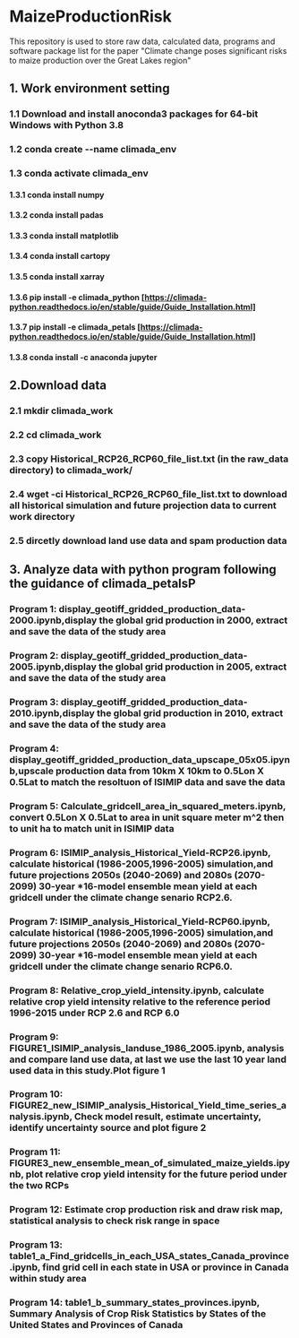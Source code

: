 # MaizeProductionRisk
This repository is used to store raw data, calculated data, programs and software package list for the paper "Climate change poses significant risks to maize production over the Great Lakes region"

## 1. Work environment setting 
### 1.1 Download and install anoconda3 packages for 64-bit Windows with Python 3.8
### 1.2 conda create --name climada_env
### 1.3 conda activate climada_env
#### 1.3.1 conda install numpy
#### 1.3.2 conda install padas
#### 1.3.3 conda install matplotlib
#### 1.3.4 conda install cartopy
#### 1.3.5 conda install xarray
#### 1.3.6 pip install -e climada_python [https://climada-python.readthedocs.io/en/stable/guide/Guide_Installation.html]
#### 1.3.7 pip install -e climada_petals [https://climada-python.readthedocs.io/en/stable/guide/Guide_Installation.html]
#### 1.3.8 conda install -c anaconda jupyter

## 2.Download data
### 2.1 mkdir climada_work
### 2.2 cd climada_work
### 2.3 copy Historical_RCP26_RCP60_file_list.txt (in the raw_data directory) to climada_work/
### 2.4 wget -ci Historical_RCP26_RCP60_file_list.txt to download all historical simulation and future projection data to current work directory
### 2.5 dircetly download land use data and spam production data

## 3. Analyze data with python program following the guidance of climada_petalsP
### Program 1: display_geotiff_gridded_production_data-2000.ipynb,display the global grid production in 2000, extract and save the data of the study area
### Program 2: display_geotiff_gridded_production_data-2005.ipynb,display the global grid production in 2005, extract and save the data of the study area
### Program 3: display_geotiff_gridded_production_data-2010.ipynb,display the global grid production in 2010, extract and save the data of the study area
### Program 4: display_geotiff_gridded_production_data_upscape_05x05.ipynb,upscale production data from 10km X 10km to 0.5Lon X 0.5Lat to match the resoltuon of ISIMIP data and save the data
### Program 5: Calculate_gridcell_area_in_squared_meters.ipynb, convert 0.5Lon X 0.5Lat to area in unit square meter m^2 then to unit ha to match unit in ISIMIP data
### Program 6: ISIMIP_analysis_Historical_Yield-RCP26.ipynb, calculate historical (1986-2005,1996-2005) simulation,and future projections 2050s (2040-2069) and 2080s (2070-2099) 30-year *16-model ensemble mean yield at each gridcell under the climate change senario RCP2.6. 
### Program 7: ISIMIP_analysis_Historical_Yield-RCP60.ipynb, calculate historical (1986-2005,1996-2005) simulation,and future projections 2050s (2040-2069) and 2080s (2070-2099) 30-year *16-model ensemble mean yield at each gridcell under the climate change senario RCP6.0. 
### Program 8: Relative_crop_yield_intensity.ipynb, calculate relative crop yield intensity relative to the reference period 1996-2015 under RCP 2.6 and RCP 6.0
### Program 9: FIGURE1_ISIMIP_analysis_landuse_1986_2005.ipynb, analysis and compare land use data, at last we use the last 10 year land used data in this study.Plot figure 1
### Program 10: FIGURE2_new_ISIMIP_analysis_Historical_Yield_time_series_analysis.ipynb, Check model result, estimate uncertainty, identify uncertainty source and plot figure 2
### Program 11: FIGURE3_new_ensemble_mean_of_simulated_maize_yields.ipynb, plot relative crop yield intensity for the future period under the two RCPs
### Program 12: Estimate crop production risk and draw risk map, statistical analysis to check risk range in space
### Program 13: table1_a_Find_gridcells_in_each_USA_states_Canada_province.ipynb, find grid cell in each state in USA or province in Canada within study area
### Program 14: table1_b_summary_states_provinces.ipynb, Summary Analysis of Crop Risk Statistics by States of the United States and Provinces of Canada
